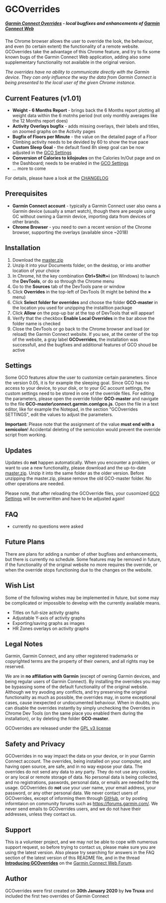 # GCOverrides
##### [Garmin Connect Overrides](https://github.com/truxoft/GCO) - local bugfixes and enhancements of [Garmin Connect Web](https://connect.garmin.com/) 
The Chrome browser allows the user to override the look, the behaviour, and even (to certain extent) the functionality of a remote website. GCOverrides take the advantage of this Chrome feature, and try to fix some known bugs of the Garmin Connect Web application, adding also some supplementary functionality not available in the original version.

*The overrides have no ability to communicate directly with the Garmin device. They can only influence the way the data from Garmin Connect is being presented to the local user of the given Chrome instance.*

## Current Features (v1.01)
* **Weight - 6 Months Report** - brings back the 6 Months report plotting all weight data within the 6 motnhs period (not only monthly averages like the 12 Months report does)
* **Activity Overlays bugfix** - adds missing overlays, their labels and titles, on zoomed graphs on the Activity pages
* **Bugfix of Floors per Minute** - the value on the detailed page of a Floor Climbing activity needs to be devided by 60 to show the true pace
* **Custom Sleep Goal** - the default fixed 8h sleep goal can be now adjusted in the [GCO Settings](#Settings)
* **Conversion of Calories to kilojoules** on the Calories In/Out page and on the Dashboard; needs to be enabled in the [GCO Settings](#Settings)
* ... more to come

For details, please have a look at the [CHANGELOG](https://github.com/truxoft/GCO/blob/master/CHANGELOG.txt)

## Prerequisites
* **Garmin Connect account** - typically a Garmin Connect user also owns a Garmin device (usually a smart watch), though there are people using GC without owning a Garmin device, importing data from devices of other brands.
* **Chrome Browser** - you need to own a recent version of the Chrome browser, supporting the overlays (available since ~2018)

## Installation
1. Download the [master.zip](https://github.com/truxoft/GCO/archive/master.zip)
1. Unzip it into your Documents folder, on the desktop, or into another location of your choice
1. In Chrome, hit the key combination **Ctrl+Shift+i** (on Windows) to launch the **DevTools**, or do so through the Chrome menu
1. Go to the **Sources** tab of the DevTools pane or window
1. Click **Overrides** in the top-left of DevTools (It might be behind the **»** menu)
1. Click **Select folder for overrides** and choose the folder **GCO-master** in the location you used for unzipping the installtion package
1. Click **Allow** on the pop-up bar at the top of DevTools that will appear!
1. Verify that the checkbox **Enable Local Overrides** in the bar above the folder name is checked
1. Close the DevTools or go back to the Chrome browser and load (or reload) the Garmin Connect website. If you see, at the center of the top of the website, a gray label **GCOverrides**, the installation was successfull, and the bugfixes and additional features of GCO shoud be active

## Settings
Some GCO features allow the user to customize certain parameters. Since the version 0.05, it is for example the sleeping goal. Since GCO has no access to your device, to your disk, or to your GC account settings, the custom settings need to be stored in one of the override files. For editing the parameters, please open the override folder **GCO-master** and navigate to the file **GCO-master\connect.garmin.com\gco.js**. Open the file in a text editor, like for example the Notepad, in the section "GCOverrides SETTINGS", edit the values to adjust the parameters.

**Important:** Please note that the assignment of the value **must end with a semicolon**! Accidental deleting of the semicolon would prevent the override script from working.

## Updates
Updates do **not** happen automatically. When you encounter a problem, or want to use a new functionality, please download and the up-to-date [master.zip](https://github.com/truxoft/GCO/archive/master.zip). Unzip it into the same folder as the older version. Before unzipping the master.zip, please remove the old GCO-master folder. No other operations are needed.

Please note, that after reloading the GCOverride files, your cusomized [GCO Settings](#Settings) will be overwritten and have to be adjusted again!  

## FAQ
* currently no questions were asked

## Future Plans
There are plans for adding a number of other bugfixes and enhancements, but there is currently no schedule. Some features may be removed
in future, if the functionality of the original website no more requires the override, or when the override stops functioning due to the changes on the website. 

## Wish List
Some of the following wishes may be implemented in future, but some may be complicated or impossible to develop with the currently available means.
* Titles on full-size activity graphs
* Adjustable Y-axis of activity graphs
* Exporting/saving graphs as images
* HR Zones overlays on activity graphs

## Legal Notes
Garmin, Garmin Connect, and any other registered trademarks or copyrighted terms are the property of their owners, and all rights may be reserved. 

We are in **no affiliation with Garmin** (except of owning Garmin devices, and being regular users of Garmin Connect). By installing the overrides you may be bypassing some of the default functionality of the original website. Although we try avoding any conflicts, and try preserving the original functionality as much as possible, the overrides may, in some exceptional cases, cause inexpected or undocumented behaviour. When in doubts, you can disable the overrides instantly by simply unchecking the Overrides in Chrome Dev Tools (on the same place you enabled them during the installation), or by deleting the folder **GCO-master**. 

GCOverrides are released under the [GPL v3 license](https://github.com/truxoft/GCO/blob/master/LICENSE)

## Safety and Privacy 
GCOverrides in no way impact the data on your device, or in your Garmin Connect account. The overrides, being installed on your computer, and having open source, are safe, and in no way expose your data. The overrides do not send any data to any party. They do not use any cookies, or any local or remote storage of data. No personal data is being collected, and no registrations, paswords, personal data, or emails are needed for the usage. GCOverrides do **not** use your user name, your email address, your password, or any other personal data. We never contact users of GCOverrides, except of informing them through [GitHub](https://github.com/truxoft/GCO), or by posting informtaion on community forums such as https://forums.garmin.com/. We never send emails to GCOverrides users, and we do not have their addresses, unless they contact us.

## Support
This is a volunteer project, and we may not be able to cope with numerous support request, so before trying to contact us, please make sure you are using the latest version. Also please try searching for answers in the FAQ section of the latest version of this README file, and in the thread **[Introducing GCOverrides](https://forums.garmin.com/apps-software/mobile-apps-web/f/garmin-connect-web/214055/introducing-gcoverrides)** on the [Garmin Connect Web Forum](https://forums.garmin.com/apps-software/mobile-apps-web/f/garmin-connect-web).

## Author
GCOverrides were first created on **30th January 2020** by **Ivo Truxa** and included the first two overrides of Garmin Connect

